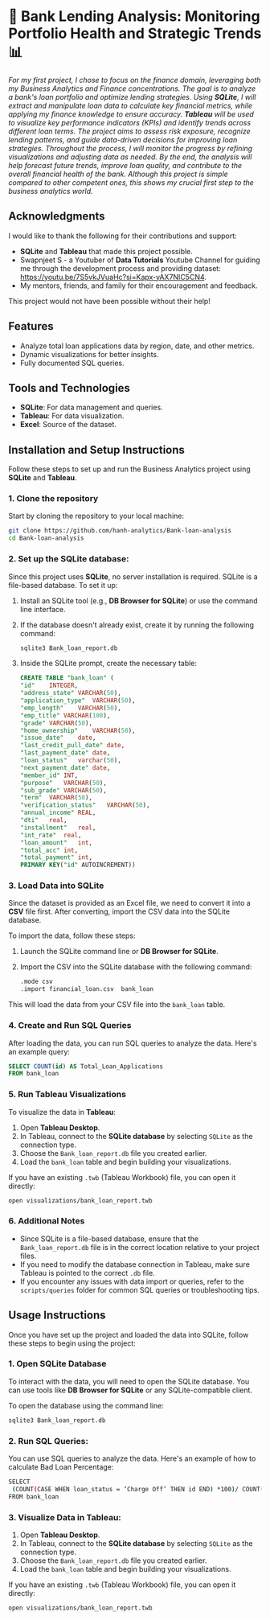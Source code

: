 # 🚀 **Bank Lending Analysis: Monitoring Portfolio Health and Strategic Trends 📊**
_For my first project, I chose to focus on the finance domain, leveraging both my Business Analytics and Finance concentrations. The goal is to analyze a bank's loan portfolio and optimize lending strategies. Using **SQLite**, I will extract and manipulate loan data to calculate key financial metrics, while applying my finance knowledge to ensure accuracy. **Tableau**  will be used to visualize key performance indicators (KPIs) and identify trends across different loan terms. The project aims to assess risk exposure, recognize lending patterns, and guide data-driven decisions for improving loan strategies. Throughout the process, I will monitor the progress by refining visualizations and adjusting data as needed. By the end, the analysis will help forecast future trends, improve loan quality, and contribute to the overall financial health of the bank. Although this project is simple compared to other competent ones, this shows my crucial first step to the business analytics world._

## Acknowledgments

I would like to thank the following for their contributions and support:

- **SQLite** and **Tableau** that made this project possible.  
- Swapnjeet S - a Youtuber of **Data Tutorials** Youtube Channel for guiding me through the development process and providing dataset: https://youtu.be/7S5vkJVuaHc?si=Kapx-yAX7NIC5CN4.  
- My mentors, friends, and family for their encouragement and feedback.

This project would not have been possible without their help!


## Features
- Analyze total loan applications data by region, date, and other metrics.
- Dynamic visualizations for better insights.
- Fully documented SQL queries.

## Tools and Technologies
- **SQLite**: For data management and queries.
- **Tableau**: For data visualization.
- **Excel**: Source of the dataset.

## Installation and Setup Instructions
Follow these steps to set up and run the Business Analytics project using **SQLite** and **Tableau**.
### 1. Clone the repository
Start by cloning the repository to your local machine:
```bash 
git clone https://github.com/hanh-analytics/Bank-loan-analysis
cd Bank-loan-analysis
```

### 2. Set up the SQLite database:
Since this project uses **SQLite**, no server installation is required. SQLite is a file-based database. To set it up:
1. Install an SQLite tool (e.g., **DB Browser for SQLite**) or use the command line interface.
    
2. If the database doesn't already exist, create it by running the following command:
    
    ```bash
    sqlite3 Bank_loan_report.db
    ```

3. Inside the SQLite prompt, create the necessary table:
    
    ```sql
    CREATE TABLE "bank_loan" (
	"id"	INTEGER,
	"address_state"	VARCHAR(50),
	"application_type"	VARCHAR(50),
	"emp_length"	VARCHAR(50),
	"emp_title"	VARCHAR(100),
	"grade"	VARCHAR(50),
	"home_ownership"	VARCHAR(50),
	"issue_date"	date,
	"last_credit_pull_date"	date,
	"last_payment_date"	date,
	"loan_status"	varchar(50),
	"next_payment_date"	date,
	"member_id"	INT,
	"purpose"	VARCHAR(50),
	"sub_grade"	VARCHAR(50),
	"term"	VARCHAR(50),
	"verification_status"	VARCHAR(50),
	"annual_income"	REAL,
	"dti"	real,
	"installment"	real,
	"int_rate"	real,
	"loan_amount"	int,
	"total_acc"	int,
	"total_payment"	int,
	PRIMARY KEY("id" AUTOINCREMENT))


### 3. Load Data into SQLite

Since the dataset is provided as an Excel file, we need to convert it into a **CSV** file first. After converting, import the CSV data into the SQLite database.

To import the data, follow these steps:

1. Launch the SQLite command line or **DB Browser for SQLite**.
2. Import the CSV into the SQLite database with the following command:
    
    ```bash
    .mode csv
    .import financial_loan.csv  bank_loan
    ```

This will load the data from your CSV file into the `bank_loan` table.
### 4. Create and Run SQL Queries

After loading the data, you can run SQL queries to analyze the data. Here's an example query:

```sql
SELECT COUNT(id) AS Total_Loan_Applications
FROM bank_loan
```
### 5. Run Tableau Visualizations

To visualize the data in **Tableau**:

1. Open **Tableau Desktop**.
2. In Tableau, connect to the **SQLite database** by selecting `SQLite` as the connection type.
3. Choose the `Bank_loan_report.db` file you created earlier.
4. Load the `bank_loan` table and begin building your visualizations.

If you have an existing `.twb` (Tableau Workbook) file, you can open it directly:

```bash
open visualizations/bank_loan_report.twb
```

### 6. Additional Notes

- Since SQLite is a file-based database, ensure that the `Bank_loan_report.db` file is in the correct location relative to your project files.
- If you need to modify the database connection in Tableau, make sure Tableau is pointed to the correct `.db` file.
- If you encounter any issues with data import or queries, refer to the `scripts/queries` folder for common SQL queries or troubleshooting tips.

## Usage Instructions

Once you have set up the project and loaded the data into SQLite, follow these steps to begin using the project:

### 1. Open SQLite Database
To interact with the data, you will need to open the SQLite database. You can use tools like **DB Browser for SQLite** or any SQLite-compatible client. 

To open the database using the command line:
```bash
sqlite3 Bank_loan_report.db
```

### 2. Run SQL Queries: 
You can use SQL queries to analyze the data. Here's an example of how to calculate Bad Loan Percentage:
```bash
SELECT 
 (COUNT(CASE WHEN loan_status = ‘Charge Off’ THEN id END) *100)/ COUNT(id) AS Bad_Loan_Applications_Percentage 
FROM bank_loan
```

### 3. Visualize Data in Tableau:
1. Open **Tableau Desktop**.
2. In Tableau, connect to the **SQLite database** by selecting `SQLite` as the connection type.
3. Choose the `Bank_loan_report.db` file you created earlier.
4. Load the `bank_loan` table and begin building your visualizations.

If you have an existing `.twb` (Tableau Workbook) file, you can open it directly:

```bash
open visualizations/bank_loan_report.twb
```
























